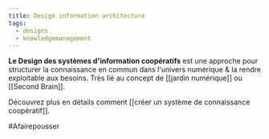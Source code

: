 ```yaml
---
title: Design information architecture
tags:
  - designs
  - knowledgemanagement
---
```

**Le Design des systèmes d'information coopératifs** est une approche pour structurer la connaissance en commun dans l'univers numérique & la rendre exploitable aux besoins. Très lié au concept de [[jardin numérique]] ou [[Second Brain]].

Découvrez plus en détails comment [[créer un système de connaissance coopératif]].

#Afairepousser
